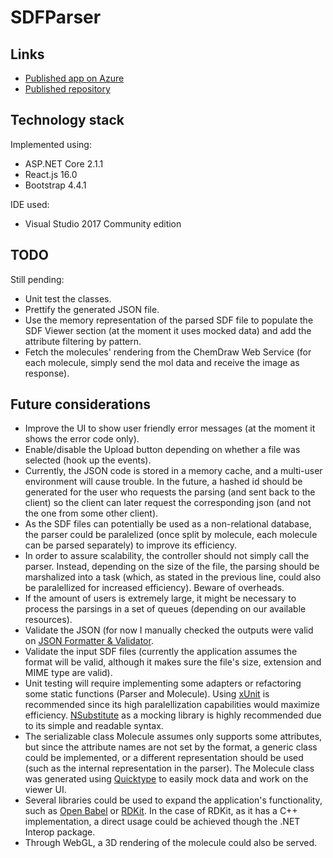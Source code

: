 # SDFParser

## Links

- [Published app on Azure](https://sdfparser.azurewebsites.net)
- [Published repository](https://github.com/Zalioth/sdf-parser)

## Technology stack

Implemented using:

- ASP.NET Core 2.1.1
- React.js 16.0
- Bootstrap 4.4.1

IDE used:

- Visual Studio 2017 Community edition

## TODO

Still pending:

- Unit test the classes.
- Prettify the generated JSON file.
- Use the memory representation of the parsed SDF file to populate the SDF Viewer section (at the moment it uses mocked data) and add the attribute filtering by pattern.
- Fetch the molecules' rendering from the ChemDraw Web Service (for each molecule, simply send the mol data and receive the image as response).

## Future considerations

- Improve the UI to show user friendly error messages (at the moment it shows the error code only).
- Enable/disable the Upload button depending on whether a file was selected (hook up the events).
- Currently, the JSON code is stored in a memory cache, and a multi-user environment will cause trouble. In the future, a hashed id should be generated for the user who requests the parsing (and sent back to the client) so the client can later request the corresponding json (and not the one from some other client).
- As the SDF files can potentially be used as a non-relational database, the parser could be paralelized (once split by molecule, each molecule can be parsed separately) to improve its efficiency.
- In order to assure scalability, the controller should not simply call the parser. Instead, depending on the size of the file, the parsing should be marshalized into a task (which, as stated in the previous line, could also be paralellized for increased efficiency). Beware of overheads.
- If the amount of users is extremely large, it might be necessary to process the parsings in a set of queues (depending on our available resources).
- Validate the JSON (for now I manually checked the outputs were valid on [JSON Formatter & Validator](https://jsonformatter.curiousconcept.com).
- Validate the input SDF files (currently the application assumes the format will be valid, although it makes sure the file's size, extension and MIME type are valid).
- Unit testing will require implementing some adapters or refactoring some static functions (Parser and Molecule). Using [xUnit](https://xunit.net) is recommended since its high paralellization capabilities would maximize efficiency. [NSubstitute](https://nsubstitute.github.io) as a mocking library is highly recommended due to its simple and readable syntax.
- The serializable class Molecule assumes only supports some attributes, but since the attribute names are not set by the format, a generic class could be implemented, or a different representation should be used (such as the internal representation in the parser). The Molecule class was generated using [Quicktype](https://quicktype.io/) to easily mock data and work on the viewer UI.
- Several libraries could be used to expand the application's functionality, such as [Open Babel](http://openbabel.org) or [RDKit](http://www.rdkit.org/). In the case of RDKit, as it has a C++ implementation, a direct usage could be achieved though the .NET Interop package.
- Through WebGL, a 3D rendering of the molecule could also be served.
